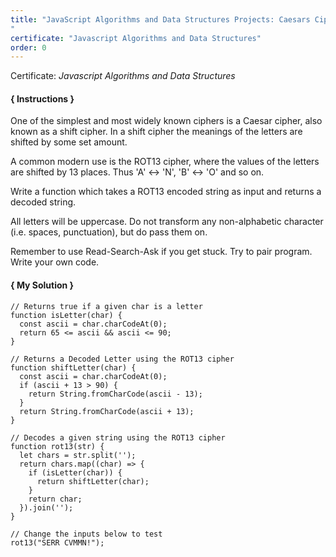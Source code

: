 ```yaml
---
title: "JavaScript Algorithms and Data Structures Projects: Caesars Cipher
"
certificate: "Javascript Algorithms and Data Structures"
order: 0
---
```

Certificate: *Javascript Algorithms and Data Structures*
#### { Instructions }
One of the simplest and most widely known ciphers is a Caesar cipher, also known as a shift cipher. In a shift cipher the meanings of the letters are shifted by some set amount.

A common modern use is the ROT13 cipher, where the values of the letters are shifted by 13 places. Thus 'A' ↔ 'N', 'B' ↔ 'O' and so on.

Write a function which takes a ROT13 encoded string as input and returns a decoded string.

All letters will be uppercase. Do not transform any non-alphabetic character (i.e. spaces, punctuation), but do pass them on.

Remember to use Read-Search-Ask if you get stuck. Try to pair program. Write your own code.

#### { My Solution }
```
// Returns true if a given char is a letter
function isLetter(char) {
  const ascii = char.charCodeAt(0);
  return 65 <= ascii && ascii <= 90;
}

// Returns a Decoded Letter using the ROT13 cipher
function shiftLetter(char) {
  const ascii = char.charCodeAt(0);
  if (ascii + 13 > 90) {
    return String.fromCharCode(ascii - 13);
  }
  return String.fromCharCode(ascii + 13);
}

// Decodes a given string using the ROT13 cipher
function rot13(str) {
  let chars = str.split('');
  return chars.map((char) => {
    if (isLetter(char)) {
      return shiftLetter(char);
    }
    return char;
  }).join('');
}

// Change the inputs below to test
rot13("SERR CVMMN!");
```